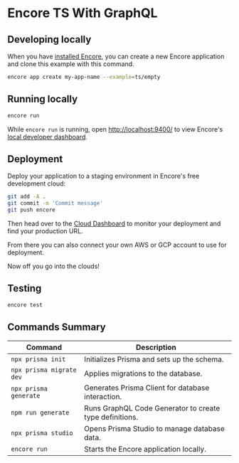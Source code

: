# Encore TS With GraphQL

## Developing locally

When you have [installed Encore](https://encore.dev/docs/ts/install), you can create a new Encore application and clone this example with this command.

```bash
encore app create my-app-name --example=ts/empty
```

## Running locally

```bash
encore run
```

While `encore run` is running, open <http://localhost:9400/> to view Encore's [local developer dashboard](https://encore.dev/docs/ts/observability/dev-dash).

## Deployment

Deploy your application to a staging environment in Encore's free development cloud:

```bash
git add -A .
git commit -m 'Commit message'
git push encore
```

Then head over to the [Cloud Dashboard](https://app.encore.dev) to monitor your deployment and find your production URL.

From there you can also connect your own AWS or GCP account to use for deployment.

Now off you go into the clouds!

## Testing

```bash
encore test
```

## Commands Summary

| Command                  | Description                                             |
| ------------------------ | ------------------------------------------------------- |
| `npx prisma init`        | Initializes Prisma and sets up the schema.              |
| `npx prisma migrate dev` | Applies migrations to the database.                     |
| `npx prisma generate`    | Generates Prisma Client for database interaction.       |
| `npm run generate`       | Runs GraphQL Code Generator to create type definitions. |
| `npx prisma studio`      | Opens Prisma Studio to manage database data.            |
| `encore run`             | Starts the Encore application locally.                  |
